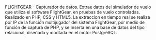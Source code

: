 FLIGHTGEAR - Capturador de datos.
Extrae datos del simulador de vuelo que utiliza el software FlightGear, en pruebas de vuelo controladas. 
Realizado en PHP, CSS y HTML5. 
La extraccion en tiempo real se realiza por IP de la función multijugador del sistema FlightGear, por medio de función de captura de PHP, y se inserta en una base de datos
del tipo relacional, diseñada y montada en el motor PostgreSQL.
